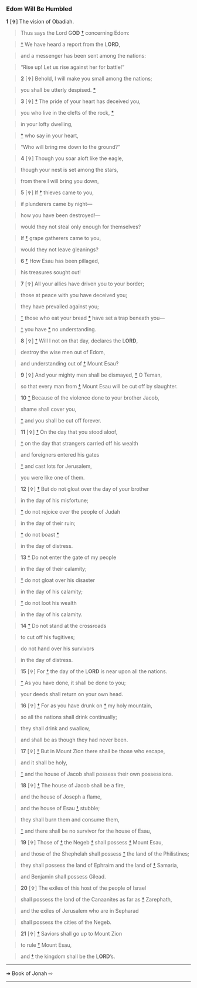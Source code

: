 ### Edom Will Be Humbled

**1** [✞] The vision of Obadiah.

> Thus says the Lord G**OD** [†](#Obtext_EFN1) concerning Edom:

> [†](#Obtext_EFN2) We have heard a report from the L**ORD**,

  > and a messenger has been sent among the nations:

> “Rise up! Let us rise against her for battle!”

> **2** [✞] Behold, I will make you small among the nations;

  > you shall be utterly despised. [*](#Ob_NC1)

> **3** [✞] [†](#Obtext_EFN3) The pride of your heart has deceived you,

  > you who live in the clefts of the rock, [*](#Ob_NC2)

  > in your lofty dwelling,

> [†](#Obtext_EFN4) who say in your heart,

  > “Who will bring me down to the ground?”

> **4** [✞] Though you soar aloft like the eagle,

  > though your nest is set among the stars,

  > from there I will bring you down,

> **5** [✞] If [†](#Obtext_EFN5) thieves came to you,

  > if plunderers came by night—

  > how you have been destroyed!—

  > would they not steal only enough for themselves?

> If [†](#Obtext_EFN5) grape gatherers came to you,

  > would they not leave gleanings?

> **6**  [†](#Obtext_EFN6) How Esau has been pillaged,

  > his treasures sought out!

> **7** [✞] All your allies have driven you to your border;

  > those at peace with you have deceived you;

> they have prevailed against you;

  > [†](#Obtext_EFN7) those who eat your bread [*](#Ob_NC3) have set a trap beneath you—

  > [†](#Obtext_EFN8) you have [*](#Ob_NC4) no understanding.

> **8** [✞] [†](#Obtext_EFN9) Will I not on that day, declares the L**ORD**,

  > destroy the wise men out of Edom,

  > and understanding out of [†](#Obtext_EFN10) Mount Esau?

> **9** [✞] And your mighty men shall be dismayed, [†](#Obtext_EFN11) O Teman,

  > so that every man from [†](#Obtext_EFN12) Mount Esau will be cut off by slaughter.

> **10**  [†](#Obtext_EFN13) Because of the violence done to your brother Jacob,

  > shame shall cover you,

  > [†](#Obtext_EFN14) and you shall be cut off forever.

> **11** [✞] [†](#Obtext_EFN15) On the day that you stood aloof,

  > [†](#Obtext_EFN16) on the day that strangers carried off his wealth

> and foreigners entered his gates

  > [†](#Obtext_EFN17) and cast lots for Jerusalem,

  > you were like one of them.

> **12** [✞] [†](#Obtext_EFN18) But do not gloat over the day of your brother

  > in the day of his misfortune;

> [†](#Obtext_EFN19) do not rejoice over the people of Judah

  > in the day of their ruin;

> [†](#Obtext_EFN20) do not boast [*](#Ob_NC5)

  > in the day of distress.

> **13**  [†](#Obtext_EFN21) Do not enter the gate of my people

  > in the day of their calamity;

> [†](#Obtext_EFN21) do not gloat over his disaster

  > in the day of his calamity;

> [†](#Obtext_EFN22) do not loot his wealth

  > in the day of his calamity.

> **14**  [†](#Obtext_EFN23) Do not stand at the crossroads

  > to cut off his fugitives;

> do not hand over his survivors

  > in the day of distress.

> **15** [✞] For [†](#Obtext_EFN24) the day of the L**ORD** is near upon all the nations.

> [†](#Obtext_EFN25) As you have done, it shall be done to you;

  > your deeds shall return on your own head.

> **16** [✞] [†](#Obtext_EFN26) For as you have drunk on [†](#Obtext_EFN27) my holy mountain,

  > so all the nations shall drink continually;

> they shall drink and swallow,

  > and shall be as though they had never been.

> **17** [✞] [†](#Obtext_EFN28) But in Mount Zion there shall be those who escape,

  > and it shall be holy,

> [†](#Obtext_EFN29) and the house of Jacob shall possess their own possessions.

> **18** [✞] [†](#Obtext_EFN30) The house of Jacob shall be a fire,

  > and the house of Joseph a flame,

  > and the house of Esau [†](#Obtext_EFN31) stubble;

> they shall burn them and consume them,

  > [†](#Obtext_EFN32) and there shall be no survivor for the house of Esau,

> **19** [✞] Those of [†](#Obtext_EFN33) the Negeb [†](#Obtext_EFN34) shall possess [†](#Obtext_EFN35) Mount Esau,

  > and those of the Shephelah shall possess [†](#Obtext_EFN36) the land of the Philistines;

> they shall possess the land of Ephraim and the land of [†](#Obtext_EFN37) Samaria,

  > and Benjamin shall possess Gilead.

> **20** [✞] The exiles of this host of the people of Israel

  > shall possess the land of the Canaanites as far as [†](#Obtext_EFN38) Zarephath,

> and the exiles of Jerusalem who are in Sepharad

  > shall possess the cities of the Negeb.

> **21** [✞] [†](#Obtext_EFN39) Saviors shall go up to Mount Zion

  > to rule [†](#Obtext_EFN40) Mount Esau,

  > and [†](#Obtext_EFN41) the kingdom shall be the L**ORD**’s.


---

➜ Book of Jonah ⇨

---

